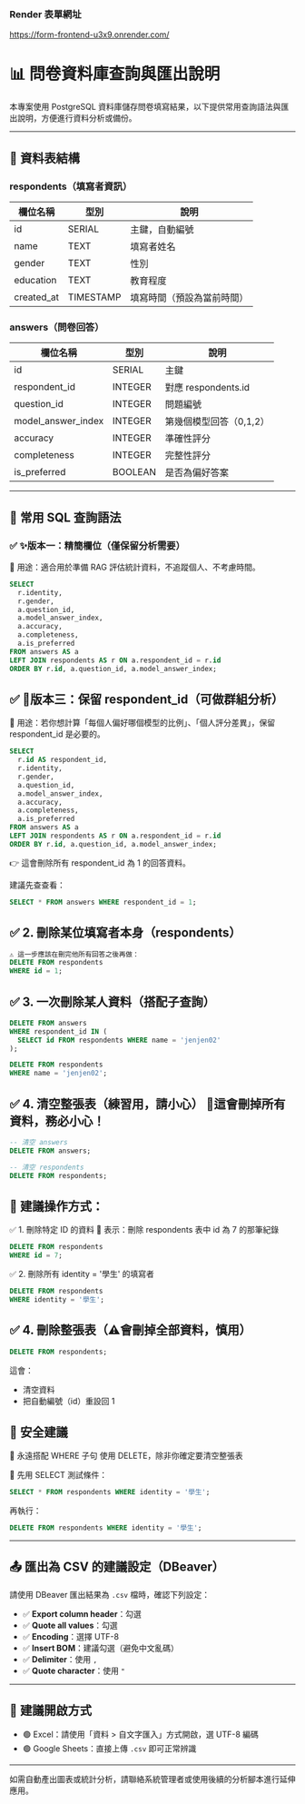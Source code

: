 ### Render 表單網址

https://form-frontend-u3x9.onrender.com/


# 📊 問卷資料庫查詢與匯出說明

本專案使用 PostgreSQL 資料庫儲存問卷填寫結果，以下提供常用查詢語法與匯出說明，方便進行資料分析或備份。

---

## 📌 資料表結構

### respondents（填寫者資訊）

| 欄位名稱      | 型別         | 說明       |
|---------------|--------------|------------|
| id            | SERIAL       | 主鍵，自動編號 |
| name          | TEXT         | 填寫者姓名 |
| gender        | TEXT         | 性別       |
| education     | TEXT         | 教育程度   |
| created_at    | TIMESTAMP    | 填寫時間（預設為當前時間） |

### answers（問卷回答）

| 欄位名稱           | 型別      | 說明 |
|--------------------|-----------|------|
| id                 | SERIAL    | 主鍵 |
| respondent_id      | INTEGER   | 對應 respondents.id |
| question_id        | INTEGER   | 問題編號 |
| model_answer_index | INTEGER   | 第幾個模型回答（0,1,2） |
| accuracy           | INTEGER   | 準確性評分 |
| completeness       | INTEGER   | 完整性評分 |
| is_preferred       | BOOLEAN   | 是否為偏好答案 |

---

## 📄 常用 SQL 查詢語法

### ✅ ✨版本一：精簡欄位（僅保留分析需要）
📌 用途：適合用於準備 RAG 評估統計資料，不追蹤個人、不考慮時間。

```sql
SELECT  
  r.identity,
  r.gender,
  a.question_id,
  a.model_answer_index,
  a.accuracy,
  a.completeness,
  a.is_preferred
FROM answers AS a
LEFT JOIN respondents AS r ON a.respondent_id = r.id
ORDER BY r.id, a.question_id, a.model_answer_index;
```
## ✅ 🧪版本三：保留 respondent_id（可做群組分析）
📌 用途：若你想計算「每個人偏好哪個模型的比例」、「個人評分差異」，保留 respondent_id 是必要的。

```sql
SELECT  
  r.id AS respondent_id,
  r.identity,
  r.gender,
  a.question_id,
  a.model_answer_index,
  a.accuracy,
  a.completeness,
  a.is_preferred
FROM answers AS a
LEFT JOIN respondents AS r ON a.respondent_id = r.id
ORDER BY r.id, a.question_id, a.model_answer_index;

```
👉 這會刪除所有 respondent_id 為 1 的回答資料。

建議先查查看：

```sql
SELECT * FROM answers WHERE respondent_id = 1;
```

## ✅ 2. 刪除某位填寫者本身（respondents）

```sql
⚠️ 這一步應該在刪完他所有回答之後再做：
DELETE FROM respondents
WHERE id = 1;
```

## ✅ 3. 一次刪除某人資料（搭配子查詢）

```sql
DELETE FROM answers
WHERE respondent_id IN (
  SELECT id FROM respondents WHERE name = 'jenjen02'
);
```
```sql
DELETE FROM respondents
WHERE name = 'jenjen02';
```

## ✅ 4. 清空整張表（練習用，請小心） 🔴這會刪掉所有資料，務必小心！

```sql
-- 清空 answers
DELETE FROM answers;
```
```sql
-- 清空 respondents
DELETE FROM respondents;
```
## 🧪 建議操作方式：

✅ 1. 刪除特定 ID 的資料
📌 表示：刪除 respondents 表中 id 為 7 的那筆紀錄

```sql
DELETE FROM respondents
WHERE id = 7;
```
✅ 2. 刪除所有 identity = '學生' 的填寫者

```sql
DELETE FROM respondents
WHERE identity = '學生';

```
## ✅ 4. 刪除整張表（⚠️會刪掉全部資料，慎用）
```sql
DELETE FROM respondents;
```
這會：
- 清空資料
- 把自動編號（id）重設回 1
  
## 🧯 安全建議
🔐 永遠搭配 WHERE 子句 使用 DELETE，除非你確定要清空整張表

🧪 先用 SELECT 測試條件：
```sql
SELECT * FROM respondents WHERE identity = '學生';
```
再執行：
```sql
DELETE FROM respondents WHERE identity = '學生';
```
---

## 📤 匯出為 CSV 的建議設定（DBeaver）

請使用 DBeaver 匯出結果為 `.csv` 檔時，確認下列設定：

- ✅ **Export column header**：勾選
- ✅ **Quote all values**：勾選
- ✅ **Encoding**：選擇 UTF-8
- ✅ **Insert BOM**：建議勾選（避免中文亂碼）
- ✅ **Delimiter**：使用 `,`
- ✅ **Quote character**：使用 `"`

---

## 📎 建議開啟方式

- 🟢 Excel：請使用「資料 > 自文字匯入」方式開啟，選 UTF-8 編碼
- 🟢 Google Sheets：直接上傳 `.csv` 即可正常辨識

---

如需自動產出圖表或統計分析，請聯絡系統管理者或使用後續的分析腳本進行延伸應用。

